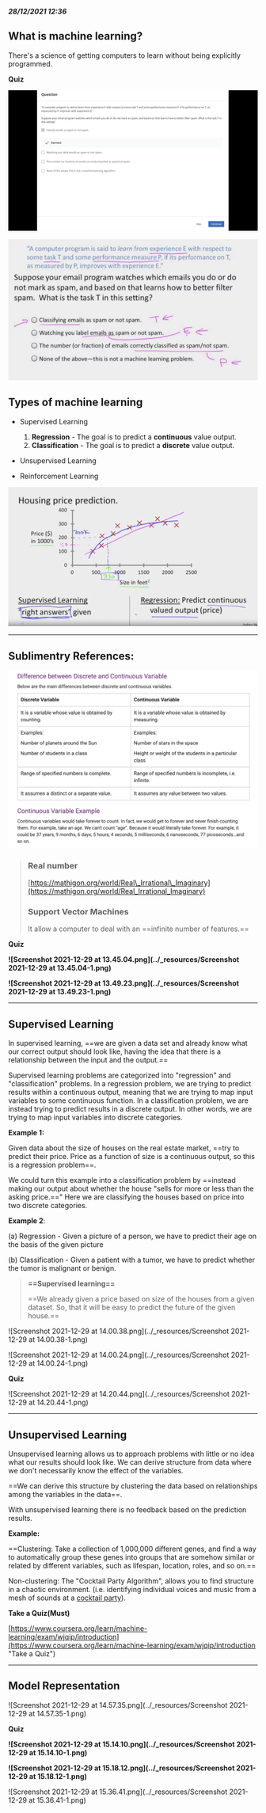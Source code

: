***28/12/2021 12:36***

## What is machine learning?

There's a science of getting computers to learn without being explicitly programmed.

**Quiz**

![A22C8F90-6F11-4793-98D1-B48FB9D4CE77.jpeg](../_resources/A22C8F90-6F11-4793-98D1-B48FB9D4CE77-1.jpeg)

![F07A4E3C-8FFD-428A-A1E3-8CC9DF0B656A.jpeg](../_resources/F07A4E3C-8FFD-428A-A1E3-8CC9DF0B656A-1.jpeg)

## Types of machine learning

- Supervised Learning
    
    1.  **Regression** \- The goal is to predict a **continuous** value output.
    2.  **Classification** \- The goal is to predict a **discrete** value output.
- Unsupervised Learning
    
- Reinforcement Learning
    

![1701437D-BABE-456D-9817-3FE197813A79.jpeg](../_resources/1701437D-BABE-456D-9817-3FE197813A79-1.jpeg)

* * *

## Sublimentry References:

![EA8CE81D-E210-44A1-8EE0-712B656C5543.jpeg](../_resources/EA8CE81D-E210-44A1-8EE0-712B656C5543-1.jpeg)

> ### Real number
> 
> [https://mathigon.org/world/Real\_Irrational\_Imaginary](https://mathigon.org/world/Real_Irrational_Imaginary)
> 
> ### Support Vector Machines
> 
> It allow a computer to deal with an ==infinite number of features.==

**Quiz**

**![Screenshot 2021-12-29 at 13.45.04.png](../_resources/Screenshot 2021-12-29 at 13.45.04-1.png)**

**![Screenshot 2021-12-29 at 13.49.23.png](../_resources/Screenshot 2021-12-29 at 13.49.23-1.png)**

* * *

## Supervised Learning

In supervised learning, ==we are given a data set and already know what our correct output should look like, having the idea that there is a relationship between the input and the output.==

Supervised learning problems are categorized into "regression" and "classification" problems. In a regression problem, we are trying to predict results within a continuous output, meaning that we are trying to map input variables to some continuous function. In a classification problem, we are instead trying to predict results in a discrete output. In other words, we are trying to map input variables into discrete categories.

**Example 1:**

Given data about the size of houses on the real estate market, ==try to predict their price. Price as a function of size is a continuous output, so this is a regression problem==.

We could turn this example into a classification problem by ==instead making our output about whether the house "sells for more or less than the asking price.==" Here we are classifying the houses based on price into two discrete categories.

**Example 2**:

(a) Regression - Given a picture of a person, we have to predict their age on the basis of the given picture

(b) Classification - Given a patient with a tumor, we have to predict whether the tumor is malignant or benign.

> **==Supervised learning==**
> 
> ==We already given a price based on size of the houses from a given dataset. So, that it will be easy to predict the future of the given house.==

![Screenshot 2021-12-29 at 14.00.38.png](../_resources/Screenshot 2021-12-29 at 14.00.38-1.png)

![Screenshot 2021-12-29 at 14.00.24.png](../_resources/Screenshot 2021-12-29 at 14.00.24-1.png)

**Quiz**

![Screenshot 2021-12-29 at 14.20.44.png](../_resources/Screenshot 2021-12-29 at 14.20.44-1.png)

* * *

## Unsupervised Learning

Unsupervised learning allows us to approach problems with little or no idea what our results should look like. We can derive structure from data where we don't necessarily know the effect of the variables.

==We can derive this structure by clustering the data based on relationships among the variables in the data==.

With unsupervised learning there is no feedback based on the prediction results.

**Example:**

==Clustering: Take a collection of 1,000,000 different genes, and find a way to automatically group these genes into groups that are somehow similar or related by different variables, such as lifespan, location, roles, and so on.==

Non-clustering: The "Cocktail Party Algorithm", allows you to find structure in a chaotic environment. (i.e. identifying individual voices and music from a mesh of sounds at a <ins>cocktail party</ins>).

**Take a Quiz(Must)**

[https://www.coursera.org/learn/machine-learning/exam/wjqip/introduction](https://www.coursera.org/learn/machine-learning/exam/wjqip/introduction "Take a Quiz")

* * *

## Model Representation

![Screenshot 2021-12-29 at 14.57.35.png](../_resources/Screenshot 2021-12-29 at 14.57.35-1.png)

**Quiz**

**![Screenshot 2021-12-29 at 15.14.10.png](../_resources/Screenshot 2021-12-29 at 15.14.10-1.png)**

**![Screenshot 2021-12-29 at 15.18.12.png](../_resources/Screenshot 2021-12-29 at 15.18.12-1.png)**

![Screenshot 2021-12-29 at 15.36.41.png](../_resources/Screenshot 2021-12-29 at 15.36.41-1.png)